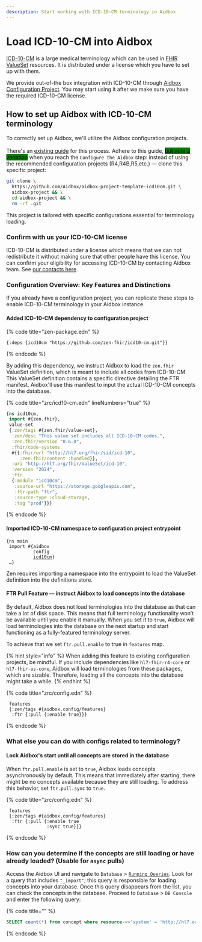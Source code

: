 ```yaml
---
description: Start working with ICD-10-CM terminology in Aidbox
---
```


# Load ICD-10-CM into Aidbox

[ICD-10-CM](https://www.cdc.gov/nchs/icd/icd-10-cm.htm) is a large medical terminology which can be used in [FHIR ValueSet](http://hl7.org/fhir/valueset.html) resources. It is distributed under a license which you have to set up with them.

We provide out-of-the box integration with ICD-10-CM through [Aidbox Configuration Project](../../aidbox-configuration/aidbox-zen-lang-project/). You may start using it after we make sure you have the required ICD-10-CM license.

## How to set up Aidbox with ICD-10-CM terminology

To correctly set up Aidbox, we'll utilize the Aidbox configuration projects. \
\
There's an [existing guide](../../getting-started/run-aidbox-locally-with-docker/) for this process. Adhere to this guide, <mark style="background-color:green;">but note a variation</mark> when you reach the `Configure the Aidbox` step: instead of using the recommended configuration projects (R4,R4B,R5,etc.) — clone this specific project:      &#x20;

```sh
git clone \
  https://github.com/Aidbox/aidbox-project-template-icd10cm.git \
  aidbox-project && \
  cd aidbox-project && \
  rm -rf .git
```

This project is tailored with specific configurations essential for terminology loading.

### Confirm with us your ICD-10-CM license

ICD-10-CM is distributed under a license which means that we can not redistribute it without making sure that other people have this license. You can confirm your eligibility for accessing ICD-10-CM by contacting Aidbox team. See [our contacts here](../../contact-us.md).

### Configuration Overview: Key Features and Distinctions

If you already have a configuration project, you can replicate these steps to enable ICD-10-CM terminology in your Aidbox instance.

#### Added ICD-10-CM dependency to configuration project

{% code title="zen-package.edn" %}
```
{:deps {icd10cm "https://github.com/zen-fhir/icd10-cm.git"}}
```
{% endcode %}

By adding this dependency, we instruct Aidbox to load the `zen.fhir` ValueSet definition, which is meant to include all codes from ICD-10-CM. This ValueSet definition contains a specific directive detailing the FTR manifest. Aidbox'll use this manifest to input the actual ICD-10-CM concepts into the database.

{% code title="zrc/icd10-cm.edn" lineNumbers="true" %}
```clojure
{ns icd10cm,
 import #{zen.fhir},
 value-set
 {:zen/tags #{zen.fhir/value-set},
  :zen/desc "This value set includes all ICD-10-CM codes.",
  :zen.fhir/version "0.6.0",
  :fhir/code-systems
  #{{:fhir/url "http://hl7.org/fhir/sid/icd-10",
     :zen.fhir/content :bundled}},
  :uri "http://hl7.org/fhir/ValueSet/icd-10",
  :version "2024",
  :ftr
  {:module "icd10cm",
   :source-url "https://storage.googleapis.com",
   :ftr-path "ftr",
   :source-type :cloud-storage,
   :tag "prod"}}}
```
{% endcode %}

#### Imported ICD-10-CM namespace to configuration project entrypoint

<pre><code>{ns main
 import #{aidbox
          config
          <a data-footnote-ref href="#user-content-fn-1">icd10cm</a>}
 …}
</code></pre>

Zen requires importing a namespace into the entrypoint to load the ValueSet definition into the definitions store.

#### FTR Pull Feature — instruct Aidbox to load concepts into the database

By default, Aidbox does not load terminologies into the database as that can take a lot of disk space. This means that full terminology functionality won’t be available until you enable it manually. When you set it to `true`, Aidbox will load terminologies into the database on the next startup and start functioning as a fully-featured terminology server.

To achieve that we set `ftr.pull.enable` to true in `features` map.

{% hint style="info" %}
When adding this feature to existing configuration projects, be mindful. If you include dependencies like `hl7-fhir-r4-core` or `hl7-fhir-us-core`, Aidbox will load terminologies from these packages, which are sizable. Therefore, loading all the concepts into the database might take a while.
{% endhint %}

{% code title="zrc/config.edn" %}
```
 features
 {:zen/tags #{aidbox.config/features}
  :ftr {:pull {:enable true}}}
```
{% endcode %}

### What else you can do with configs related to terminology?

#### Lock Aidbox's start until all concepts are stored in the database

When `ftr.pull.enable` is set to `true`, Aidbox loads concepts asynchronously by default. This means that immediately after starting, there might be no concepts available because they are still loading. To address this behavior, set `ftr.pull.sync` to `true`.

{% code title="zrc/config.edn" %}
```
 features
 {:zen/tags #{aidbox.config/features}
  :ftr {:pull {:enable true
               :sync true}}}
```
{% endcode %}

### How can you determine if the concepts are still loading or have already loaded? (Usable for `async` pulls)

Access the Aidbox UI and navigate to `Database` > [`Running Queries`](../../overview/aidbox-ui/db-queries.md). Look for a query that includes `"_import"`; this query is responsible for loading concepts into your database. Once this query disappears from the list, you can check the concepts in the database. Proceed to `Database` > `DB Console` and enter the following query:

{% code title="" %}
```sql
SELECT count(*) from concept where resource->>'system' = 'http://hl7.org/fhir/sid/icd-10'
```
{% endcode %}



[^1]: Namespace we've imported
